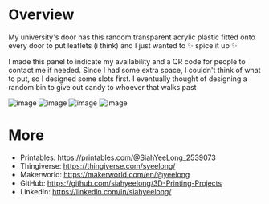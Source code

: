 # Overview

My university's door has this random transparent acrylic plastic fitted onto every door to put leaflets (i think) and I just wanted to ✨ spice it up ✨

I made this panel to indicate my availability and a QR code for people to contact me if needed. Since I had some extra space, I couldn't think of what to put, so I designed some slots first. I eventually thought of designing a random bin to give out candy to whoever that walks past 

![image](./images/original%20panel.jpg)
![image](./images/with%20holes%20only.png)
![image](./images/without%20candy.jpg)
![image](./images/with%20candy.jpg)

# More
- Printables: https://printables.com/@SiahYeeLong_2539073
- Thingiverse: https://thingiverse.com/syeelong/
- Makerworld: https://makerworld.com/en/@yeelong
- GitHub: https://github.com/siahyeelong/3D-Printing-Projects
- LinkedIn: https://linkedin.com/in/siahyeelong/